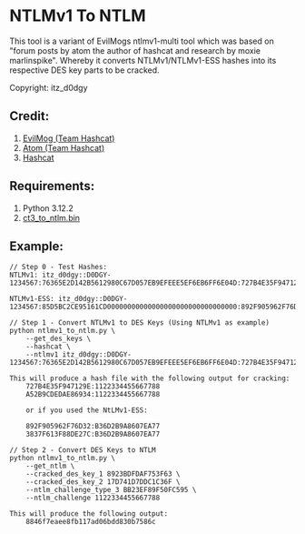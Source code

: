 # NTLMv1 To NTLM
This tool is a variant of EvilMogs ntlmv1-multi tool which was based on "forum posts by atom the author of hashcat and research by moxie marlinspike". 
Whereby it converts NTLMv1/NTLMv1-ESS hashes into its respective DES key parts to be cracked. 

Copyright: itz_d0dgy

## Credit:
 1. [EvilMog (Team Hashcat)](https://github.com/evilmog/ntlmv1-multi)
 2. [Atom (Team Hashcat)](https://hashcat.net/forum/thread-5832.html)
 3. [Hashcat](https://hashcat.net/)

## Requirements:
 1. Python 3.12.2
 2. [ct3_to_ntlm.bin](https://github.com/hashcat/hashcat-utils/blob/master/src/ct3_to_ntlm.c)



## Example:
```
// Step 0 - Test Hashes:
NTLMv1: itz_d0dgy::D0DGY-1234567:76365E2D142B5612980C67D057EB9EFEEE5EF6EB6FF6E04D:727B4E35F947129EA52B9CDEDAE86934BB23EF89F50FC595:1122334455667788

NTLMv1-ESS: itz_d0dgy::D0DGY-1234567:85D5BC2CE95161CD00000000000000000000000000000000:892F905962F76D323837F613F88DE27C2BBD6C9ABCD021D0:1122334455667788

// Step 1 - Convert NTLMv1 to DES Keys (Using NTLMv1 as example)
python ntlmv1_to_ntlm.py \
    --get_des_keys \
    --hashcat \
    --ntlmv1 itz_d0dgy::D0DGY-1234567:76365E2D142B5612980C67D057EB9EFEEE5EF6EB6FF6E04D:727B4E35F947129EA52B9CDEDAE86934BB23EF89F50FC595:1122334455667788

This will produce a hash file with the following output for cracking:
    727B4E35F947129E:1122334455667788
    A52B9CDEDAE86934:1122334455667788

    or if you used the NtLMv1-ESS:

    892F905962F76D32:B36D2B9A8607EA77
    3837F613F88DE27C:B36D2B9A8607EA77

// Step 2 - Convert DES Keys to NTLM
python ntlmv1_to_ntlm.py \
    --get_ntlm \
    --cracked_des_key_1 8923BDFDAF753F63 \
    --cracked_des_key_2 17D741D7DDC1C36F \
    --ntlm_challenge_type_3 BB23EF89F50FC595 \
    --ntlm_challenge 1122334455667788

This will produce the following output:
    8846f7eaee8fb117ad06bdd830b7586c
```


